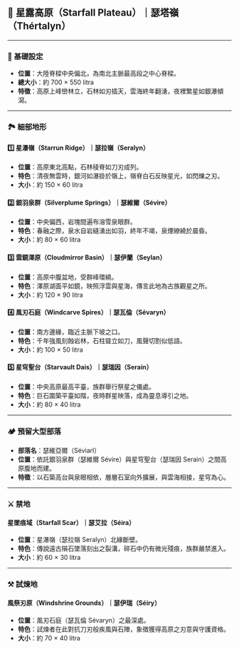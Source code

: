 
## 🌌 星露高原（Starfall Plateau）｜瑟塔嶺（Thértalyn）

---

### 📍 基礎設定
- **位置**：大陸脊樑中央偏北，為南北主脈最高段之中心脊樑。
- **總大小**：約 700 × 550 litra
- **特徵**：高原上峰巒林立，石林如刃插天，雲海終年翻湧，夜裡繁星如銀瀑傾瀉。

---

### 🏞️ 細部地形

#### 1️⃣ 星瀑嶺（Starrun Ridge）｜瑟拉嶺（Seralyn）
- **位置**：高原東北高點，石林稜脊如刀刃成列。
- **特色**：清夜無雲時，銀河如瀑掛於嶺上，嶺脊白石反映星光，如閃爍之刃。
- **大小**：約 150 × 60 litra

#### 2️⃣ 銀羽泉群（Silverplume Springs）｜瑟維爾（Sévire）
- **位置**：中央偏西，岩塊間遍布溶雪泉眼群。
- **特色**：春融之際，泉水自岩縫湧出如羽，終年不竭，泉煙繚繞於晨昏。
- **大小**：約 80 × 60 litra

#### 3️⃣ 雲鏡澤原（Cloudmirror Basin）｜瑟伊蘭（Seylan）
- **位置**：高原中腹盆地，受群峰環繞。
- **特色**：澤原湖面平如鏡，映照浮雲與星海，傳言此地為古族觀星之所。
- **大小**：約 120 × 90 litra

#### 4️⃣ 風刃石庭（Windcarve Spires）｜瑟瓦倫（Sévaryn）
- **位置**：南方邊緣，臨近主脈下坡之口。
- **特色**：千年強風刻蝕岩林，石柱聳立如刀，風聲切割似低語。
- **大小**：約 100 × 50 litra

#### 5️⃣ 星穹聖台（Starvault Dais）｜瑟瑞因（Serain）
- **位置**：中央高原最高平臺，族群舉行祭星之儀處。
- **特色**：巨石圍築平臺如階，夜時群星映落，成為靈息導引之地。
- **大小**：約 80 × 40 litra

---

### 🏕️ 預留大型部落
- **部落名**：瑟維亞爾（Séviarl）
- **位置**：依託銀羽泉群（瑟維爾 Sévire）與星穹聖台（瑟瑞因 Serain）之間高原腹地而建。
- **特徵**：以石築高台與泉眼相依，層層石室向外擴展，與雲海相接，星穹為心。

---

### ⚔️ 禁地

#### 星墜痕域（Starfall Scar）｜瑟艾拉（Séira）
- **位置**：星瀑嶺（瑟拉嶺 Seralyn）北緣斷壁。
- **特色**：傳說遠古隕石墜落刻出之裂溝，碎石中仍有微光殘痕，族群嚴禁進入。
- **大小**：約 60 × 30 litra

---

### ⚒️ 試煉地

#### 風祭刃原（Windshrine Grounds）｜瑟伊瑞（Séiry）
- **位置**：風刃石庭（瑟瓦倫 Sévaryn）之最深處。
- **特色**：試煉者在此對抗刀刃般疾風與石陣，象徵獲得高原之刃意與守護資格。
- **大小**：約 70 × 40 litra

